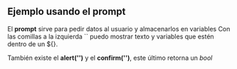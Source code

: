 ## Ejemplo usando el prompt

El **prompt** sirve para pedir datos al usuario y almacenarlos en variables
Con las comillas a la izquierda `` puedo mostrar texto y variables que estén dentro de un ${}.

También existe el **alert('')** y el **confirm('')**, este último retorna un *bool*
